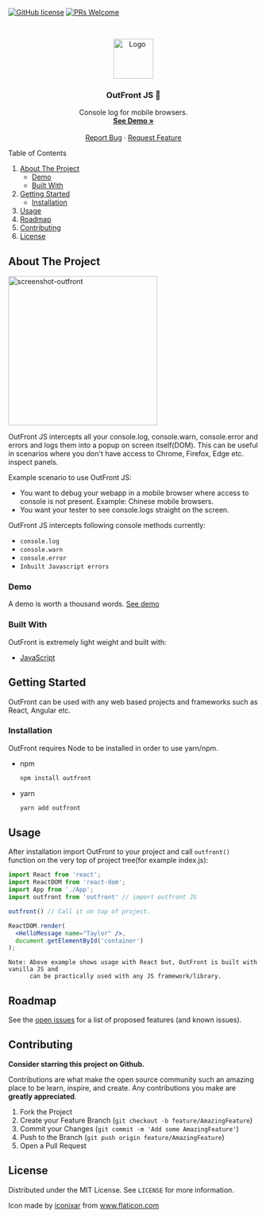 
[![GitHub license](https://img.shields.io/badge/license-MIT-blue.svg)](https://github.com/paanSinghCoder/OutFrontJS/LICENSE) [![PRs Welcome](https://img.shields.io/badge/PRs-welcome-brightgreen.svg)](https://github.com/paanSinghCoder/OutFrontJS#contributing)

<!-- PROJECT LOGO -->
<br />
<p align="center">
  <a href="https://github.com/paansinghcoder/outfrontjs">
    <img src="https://user-images.githubusercontent.com/9462473/121512700-9f3ba480-ca07-11eb-8020-c873e045c6ca.png" alt="Logo" width="80" height="80">
  </a>

  <h3 align="center">OutFront JS 🚀</h3>

  <p align="center">
    Console log for mobile browsers.
    <br />
    <a href="https://outfront-demo.netlify.app" target="_blank"><strong>See Demo »</strong></a>
    <br />
    <br />
    <a href="https://github.com/paansinghcoder/outfrontjs/issues">Report Bug</a>
    ·
    <a href="https://github.com/paanSinghCoder/OutFrontJS/issues">Request Feature</a>
  </p>
</p>



<!-- TABLE OF CONTENTS -->
<!-- <details open="open"> -->
  <summary>Table of Contents</summary>
  <ol>
    <li>
      <a href="#about-the-project">About The Project</a>
      <ul>
        <li><a href="#demo">Demo</a></li>
        <li><a href="#built-with">Built With</a></li>
      </ul>
    </li>
    <li>
      <a href="#getting-started">Getting Started</a>
      <ul>
        <li><a href="#installation">Installation</a></li>
      </ul>
    </li>
    <li><a href="#usage">Usage</a></li>
    <li><a href="#roadmap">Roadmap</a></li>
    <li><a href="#contributing">Contributing</a></li>
    <li><a href="#license">License</a></li>
  </ol>
</details>



<!-- ABOUT THE PROJECT -->
## About The Project

<!-- ![demo-img](https://user-images.githubusercontent.com/9462473/121516034-6a315100-ca0b-11eb-8455-793ca024ec01.jpeg | width=100) -->
<!-- ![screenshot](https://user-images.githubusercontent.com/9462473/121516751-3571c980-ca0c-11eb-97ba-63aad767bafd.png) -->
<img alt="screenshot-outfront" width="300px" src="https://user-images.githubusercontent.com/9462473/121516751-3571c980-ca0c-11eb-97ba-63aad767bafd.png" />

OutFront JS intercepts all your console.log, console.warn, console.error and errors and logs them into a popup on screen itself(DOM). This can be useful in scenarios where you don't have access to Chrome, Firefox, Edge etc. inspect panels.

Example scenario to use OutFront JS:
* You want to debug your webapp in a mobile browser where access to console is not present. Example: Chinese mobile browsers.
* You want your tester to see console.logs straight on the screen.

OutFront JS intercepts following console methods currently:
* `console.log`
* `console.warn`
* `console.error`
* `Inbuilt Javascript errors`


<!-- GETTING STARTED -->
### Demo

A demo is worth a thousand words.
[See demo](https://outfront-demo.netlify.app/)



### Built With

OutFront is extremely light weight and built with: 
* [JavaScript](https://developer.mozilla.org/en-US/docs/Web/JavaScript)



<!-- GETTING STARTED -->
## Getting Started

OutFront can be used with any web based projects and frameworks such as React, Angular etc.


### Installation

OutFront requires Node to be installed in order to use yarn/npm.
* npm
  ```sh
  npm install outfront
  ```
* yarn
  ```sh
  yarn add outfront
  ```

<!-- USAGE EXAMPLES -->
## Usage

After installation import OutFront to your project and call `outfront()` function on the very top of project tree(for example index.js):

```jsx
import React from 'react';
import ReactDOM from 'react-dom';
import App from './App';
import outfront from 'outfront' // import outfront JS

outfront() // Call it on top of project.

ReactDOM.render(
  <HelloMessage name="Taylor" />,
  document.getElementById('container')
);
```

``` 
Note: Above example shows usage with React but, OutFront is built with vanilla JS and 
      can be practically used with any JS framework/library.
```

<!-- ROADMAP -->
## Roadmap

See the [open issues](https://github.com/paansinghcoder/outfrontjs/issues) for a list of proposed features (and known issues).



<!-- CONTRIBUTING -->
## Contributing

**Consider starring this project on Github.**

Contributions are what make the open source community such an amazing place to be learn, inspire, and create. Any contributions you make are **greatly appreciated**.

1. Fork the Project
2. Create your Feature Branch (`git checkout -b feature/AmazingFeature`)
3. Commit your Changes (`git commit -m 'Add some AmazingFeature'`)
4. Push to the Branch (`git push origin feature/AmazingFeature`)
5. Open a Pull Request



<!-- LICENSE -->
## License

Distributed under the MIT License. See `LICENSE` for more information.
<div>Icon made by <a href="" title="iconixar">iconixar</a> from <a href="https://www.flaticon.com/" title="Flaticon">www.flaticon.com</a></div>


